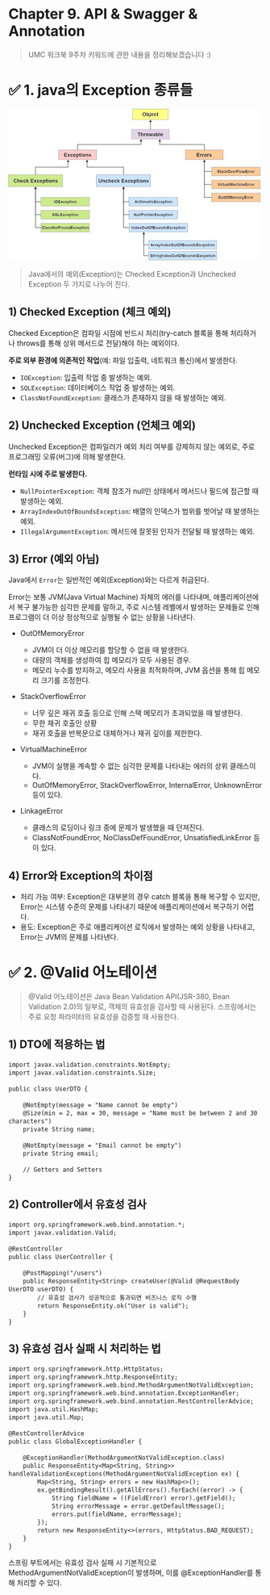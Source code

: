 # Chapter 9. API & Swagger & Annotation

> UMC 워크북 9주차 키워드에 관한 내용을 정리해보겠습니다 :)

# ✅ 1. java의 Exception 종류들
![img.png](img.png)

> Java에서의 예외(Exception)는 Checked Exception과 Unchecked Exception 두 가지로 나누어 진다.

## 1) Checked Exception (체크 예외)

Checked Exception은 컴파일 시점에 반드시 처리(try-catch 블록을 통해 처리하거나 throws를 통해 상위 메서드로 전달)해야 하는 예외이다. 

**주로 외부 환경에 의존적인 작업**(예: 파일 입출력, 네트워크 통신)에서 발생한다.


- `IOException`: 입출력 작업 중 발생하는 예외.
- `SQLException`: 데이터베이스 작업 중 발생하는 예외.
- `ClassNotFoundException`: 클래스가 존재하지 않을 때 발생하는 예외.

## 2) Unchecked Exception (언체크 예외)

Unchecked Exception은 컴파일러가 예외 처리 여부를 강제하지 않는 예외로, 주로 프로그래밍 오류(버그)에 의해 발생한다. 

**런타임 시에 주로 발생한다.**

- `NullPointerException`: 객체 참조가 null인 상태에서 메서드나 필드에 접근할 때 발생하는 예외.
- `ArrayIndexOutOfBoundsException`: 배열의 인덱스가 범위를 벗어날 때 발생하는 예외.
- `IllegalArgumentException`: 메서드에 잘못된 인자가 전달될 때 발생하는 예외.

## 3) Error (예외 아님)
Java에서 `Error`는 일반적인 예외(Exception)와는 다르게 취급된다. 

Error는 보통 JVM(Java Virtual Machine) 자체의 에러를 나타내며, 애플리케이션에서 복구 불가능한 심각한 문제를 말하고, 
주로 시스템 레벨에서 발생하는 문제들로 인해 프로그램이 더 이상 정상적으로 실행될 수 없는 상황을 나타낸다.

- OutOfMemoryError
    - JVM이 더 이상 메모리를 할당할 수 없을 때 발생한다.
    - 대량의 객체를 생성하여 힙 메모리가 모두 사용된 경우.
    - 메모리 누수를 방지하고, 메모리 사용을 최적화하며, JVM 옵션을 통해 힙 메모리 크기를 조정한다. 


- StackOverflowError 
    - 너무 깊은 재귀 호출 등으로 인해 스택 메모리가 초과되었을 때 발생한다.
    - 무한 재귀 호출인 상황
    - 재귀 호출을 반복문으로 대체하거나 재귀 깊이를 제한한다. 


- VirtualMachineError
    - JVM이 실행을 계속할 수 없는 심각한 문제를 나타내는 에러의 상위 클래스이다.
    - OutOfMemoryError, StackOverflowError, InternalError, UnknownError 등이 있다.
    
- LinkageError
    - 클래스의 로딩이나 링크 중에 문제가 발생했을 때 던져진다.
    - ClassNotFoundError, NoClassDefFoundError, UnsatisfiedLinkError 등이 있다.

## 4) Error와 Exception의 차이점
- 처리 가능 여부: Exception은 대부분의 경우 catch 블록을 통해 복구할 수 있지만, Error는 시스템 수준의 문제를 나타내기 때문에 애플리케이션에서 복구하기 어렵다.
- 용도: Exception은 주로 애플리케이션 로직에서 발생하는 예외 상황을 나타내고, Error는 JVM의 문제를 나타낸다.

# ✅ 2. @Valid 어노테이션
> @Valid 어노테이션은 Java Bean Validation API(JSR-380, Bean Validation 2.0)의 일부로, 객체의 유효성을 검사할 때 사용된다. 스프링에서는 주로 요청 파라미터의 유효성을 검증할 때 사용한다.

## 1) DTO에 적용하는 법
```
import javax.validation.constraints.NotEmpty;
import javax.validation.constraints.Size;

public class UserDTO {

    @NotEmpty(message = "Name cannot be empty")
    @Size(min = 2, max = 30, message = "Name must be between 2 and 30 characters")
    private String name;

    @NotEmpty(message = "Email cannot be empty")
    private String email;

    // Getters and Setters
}

```

## 2) Controller에서 유효성 검사
```
import org.springframework.web.bind.annotation.*;
import javax.validation.Valid;

@RestController
public class UserController {

    @PostMapping("/users")
    public ResponseEntity<String> createUser(@Valid @RequestBody UserDTO userDTO) {
        // 유효성 검사가 성공적으로 통과되면 비즈니스 로직 수행
        return ResponseEntity.ok("User is valid");
    }
}

```

## 3) 유효성 검사 실패 시 처리하는 법
```
import org.springframework.http.HttpStatus;
import org.springframework.http.ResponseEntity;
import org.springframework.web.bind.MethodArgumentNotValidException;
import org.springframework.web.bind.annotation.ExceptionHandler;
import org.springframework.web.bind.annotation.RestControllerAdvice;
import java.util.HashMap;
import java.util.Map;

@RestControllerAdvice
public class GlobalExceptionHandler {

    @ExceptionHandler(MethodArgumentNotValidException.class)
    public ResponseEntity<Map<String, String>> handleValidationExceptions(MethodArgumentNotValidException ex) {
        Map<String, String> errors = new HashMap<>();
        ex.getBindingResult().getAllErrors().forEach((error) -> {
            String fieldName = ((FieldError) error).getField();
            String errorMessage = error.getDefaultMessage();
            errors.put(fieldName, errorMessage);
        });
        return new ResponseEntity<>(errors, HttpStatus.BAD_REQUEST);
    }
}

```

스프링 부트에서는 유효성 검사 실패 시 기본적으로 MethodArgumentNotValidException이 발생하며, 이를 @ExceptionHandler를 통해 처리할 수 있다.

